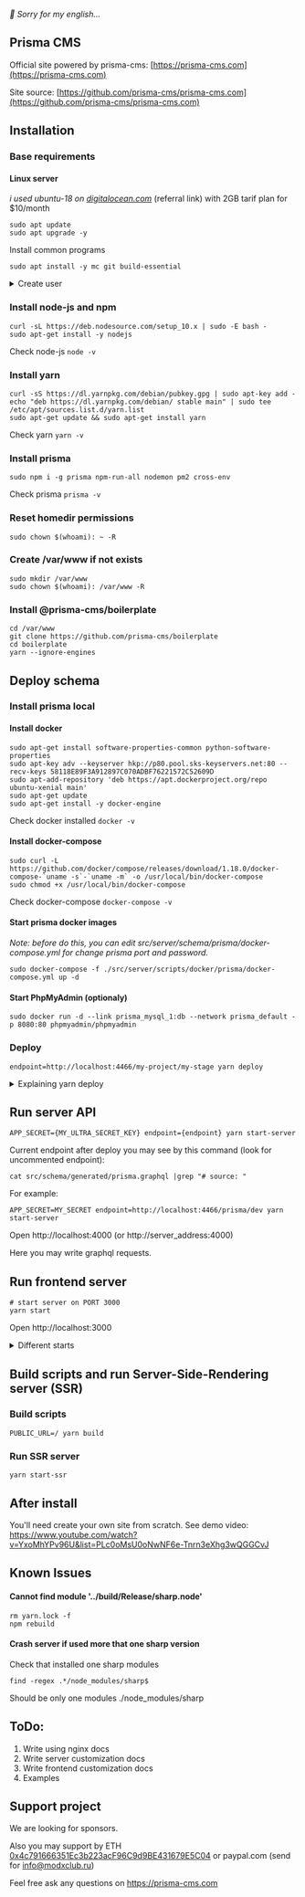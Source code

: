
*🙌 Sorry for my english...*

## Prisma CMS

Official site powered by prisma-cms: [https://prisma-cms.com](https://prisma-cms.com)

Site source: [https://github.com/prisma-cms/prisma-cms.com](https://github.com/prisma-cms/prisma-cms.com)

## Installation
 
### Base requirements
#### Linux server 
*i used ubuntu-18 on [digitalocean.com](https://m.do.co/c/b6a1f9d7298e)* (referral link) with 2GB tarif plan for $10/month

```shell
sudo apt update
sudo apt upgrade -y
```

Install common programs
```shell
sudo apt install -y mc git build-essential
```

<details>
  <summary>Create user</summary>

  ```shell
  # Create user (not required if you use another user)
  sudo useradd USERNAME -d /home/USERNAME -G sudo -s /bin/bash
  sudo mkdir /home/USERNAME
  cd /home/USERNAME

  # for bash hightlighting
  wget https://gist.githubusercontent.com/Fi1osof/2f8ea23f5411c5c7a0e0025f04941aee/raw/.bashrc 

  sudo chown USERNAME: /home/USERNAME -R

  # set password
  passwd USERNAME
  ```

</details>


### Install node-js and npm
```shell
curl -sL https://deb.nodesource.com/setup_10.x | sudo -E bash -
sudo apt-get install -y nodejs
```
Check node-js `node -v`


### Install yarn
```shell
curl -sS https://dl.yarnpkg.com/debian/pubkey.gpg | sudo apt-key add -
echo "deb https://dl.yarnpkg.com/debian/ stable main" | sudo tee /etc/apt/sources.list.d/yarn.list
sudo apt-get update && sudo apt-get install yarn
```
Check yarn `yarn -v`


### Install prisma
```shell
sudo npm i -g prisma npm-run-all nodemon pm2 cross-env
```
Check prisma `prisma -v`

### Reset homedir permissions
```shell
sudo chown $(whoami): ~ -R
```

### Create /var/www if not exists
```shell
sudo mkdir /var/www
sudo chown $(whoami): /var/www -R
```

### Install @prisma-cms/boilerplate
```shell
cd /var/www
git clone https://github.com/prisma-cms/boilerplate
cd boilerplate
yarn --ignore-engines
```


## Deploy schema
 

  ### Install prisma local

  #### Install docker
  ```shell
  sudo apt-get install software-properties-common python-software-properties
  sudo apt-key adv --keyserver hkp://p80.pool.sks-keyservers.net:80 --recv-keys 58118E89F3A912897C070ADBF76221572C52609D
  sudo apt-add-repository 'deb https://apt.dockerproject.org/repo ubuntu-xenial main'
  sudo apt-get update
  sudo apt-get install -y docker-engine
  ```
  Check docker installed
  `docker -v`

  #### Install docker-compose
  ```shell
  sudo curl -L https://github.com/docker/compose/releases/download/1.18.0/docker-compose-`uname -s`-`uname -m` -o /usr/local/bin/docker-compose
  sudo chmod +x /usr/local/bin/docker-compose
  ```
  Check docker-compose `docker-compose -v`

  #### Start prisma docker images
  *Note: before do this, you can edit src/server/schema/prisma/docker-compose.yml for change prisma port and password.*
  ```
  sudo docker-compose -f ./src/server/scripts/docker/prisma/docker-compose.yml up -d
  ```

  #### Start PhpMyAdmin (optionaly)
  ```
  sudo docker run -d --link prisma_mysql_1:db --network prisma_default -p 8080:80 phpmyadmin/phpmyadmin
  ```


### Deploy

```shell
endpoint=http://localhost:4466/my-project/my-stage yarn deploy
```
<details>
  <summary>
    Explaining yarn deploy
  </summary>

  *Note: you sould not execute this commands separately from `yarn deploy`, but may, if undestand what they are doing.*

    This command run several commands:
    1. `yarn build-schema-prisma` - generate raw graphql schema (for backend)
    2. `yarn deploy-schema` - deploy generated schema into prisma server. <br />
      If you deploy schema for update exists database and wont force deploy while prisma reject deleting data, you may use `yarn deploy-schema -f` OR `yarn deploy-force` (for run complete procedure).
    3. `yarn get-schema -p prisma` - get schema from prisma server
    4. `yarn build-schema-api` - generate API schema (for frontend)
    5. `yarn generate-fragments-api` - generate JS fragments for apollo client.

</details>



## Run server API
```shell
APP_SECRET={MY_ULTRA_SECRET_KEY} endpoint={endpoint} yarn start-server
```
Current endpoint after deploy you may see by this command (look for uncommented endpoint):
```shell
cat src/schema/generated/prisma.graphql |grep "# source: "
```

For example:
```shell
APP_SECRET=MY_SECRET endpoint=http://localhost:4466/prisma/dev yarn start-server
```

Open http://localhost:4000 (or http://server_address:4000)

Here you may write graphql requests.


## Run frontend server
```shell
# start server on PORT 3000
yarn start

```

Open http://localhost:3000 

<details>
  <summary>Different starts</summary>

  ```shell
  # specify your own port
  PORT=3223 yarn start

  # or run on default web-port (admin permissions required)
  sudo PORT=80 yarn start

  # or run https (admin permissions required, used self-signed certificate)
  sudo HTTPS=true PORT=443 yarn start
  ```

</details>

## Build scripts and run Server-Side-Rendering server (SSR)

### Build scripts
```shell
PUBLIC_URL=/ yarn build
```

### Run SSR server
```shell
yarn start-ssr
```

## After install
You'll need create your own site from scratch. See demo video: https://www.youtube.com/watch?v=YxoMhYPv96U&list=PLc0oMsU0oNwNF6e-Tnrn3eXhg3wQGGCvJ


## Known Issues
#### Cannot find module '../build/Release/sharp.node'
```shell
rm yarn.lock -f
npm rebuild
```

#### Crash server if used more that one sharp version
Check that installed one sharp modules
```shell
find -regex .*/node_modules/sharp$
```
Should be only one modules ./node_modules/sharp
 
 
## ToDo:
1. Write using nginx docs
2. Write server customization docs
3. Write frontend customization docs
4. Examples

## Support project
We are looking for sponsors.

Also you may support by ETH [0x4c791666351Ec3b223acF96C9d9BE431679E5C04](https://etherscan.io/address/0x4c791666351Ec3b223acF96C9d9BE431679E5C04) or paypal.com (send for info@modxclub.ru)

Feel free ask any questions on https://prisma-cms.com